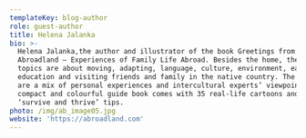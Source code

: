 ```yaml
---
templateKey: blog-author
role: guest-author
title: Helena Jalanka
bio: >-
  Helena Jalanka,the author and illustrator of the book Greetings from
  Abroadland – Experiences of Family Life Abroad. Besides the home, the book’s
  topics are about moving, adapting, language, culture, environment, early
  education and visiting friends and family in the native country. The chapters
  are a mix of personal experiences and intercultural experts’ viewpoints. The
  compact and colourful guide book comes with 35 real-life cartoons and 75
  ‘survive and thrive’ tips.
photo: /img/ab_image05.jpg
website: 'https://abroadland.com'
---
```

